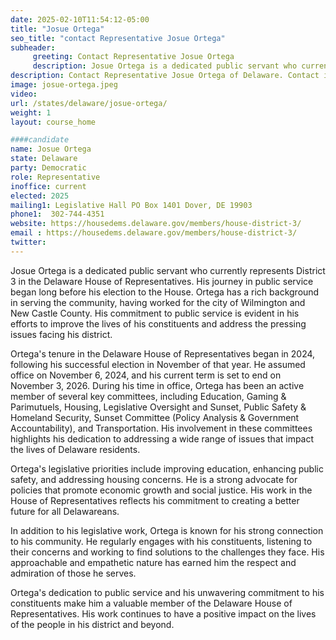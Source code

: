 ```yaml
---
date: 2025-02-10T11:54:12-05:00
title: "Josue Ortega"
seo_title: "contact Representative Josue Ortega"
subheader:
     greeting: Contact Representative Josue Ortega
     description: Josue Ortega is a dedicated public servant who currently represents District 3 in the Delaware House of Representatives. He assumed office on November 6, 2024. His current term ends on November 3, 2026.
description: Contact Representative Josue Ortega of Delaware. Contact information for Josue Ortega includes email address, phone number, and mailing address.
image: josue-ortega.jpeg
video:
url: /states/delaware/josue-ortega/
weight: 1
layout: course_home

####candidate
name: Josue Ortega
state: Delaware
party: Democratic
role: Representative
inoffice: current
elected: 2025
mailing1: Legislative Hall PO Box 1401 Dover, DE 19903
phone1:  302-744-4351
website: https://housedems.delaware.gov/members/house-district-3/
email : https://housedems.delaware.gov/members/house-district-3/
twitter: 
---
```

Josue Ortega is a dedicated public servant who currently represents District 3 in the Delaware House of Representatives. His journey in public service began long before his election to the House. Ortega has a rich background in serving the community, having worked for the city of Wilmington and New Castle County. His commitment to public service is evident in his efforts to improve the lives of his constituents and address the pressing issues facing his district.

Ortega's tenure in the Delaware House of Representatives began in 2024, following his successful election in November of that year. He assumed office on November 6, 2024, and his current term is set to end on November 3, 2026. During his time in office, Ortega has been an active member of several key committees, including Education, Gaming & Parimutuels, Housing, Legislative Oversight and Sunset, Public Safety & Homeland Security, Sunset Committee (Policy Analysis & Government Accountability), and Transportation. His involvement in these committees highlights his dedication to addressing a wide range of issues that impact the lives of Delaware residents.

Ortega's legislative priorities include improving education, enhancing public safety, and addressing housing concerns. He is a strong advocate for policies that promote economic growth and social justice. His work in the House of Representatives reflects his commitment to creating a better future for all Delawareans.

In addition to his legislative work, Ortega is known for his strong connection to his community. He regularly engages with his constituents, listening to their concerns and working to find solutions to the challenges they face. His approachable and empathetic nature has earned him the respect and admiration of those he serves.

Ortega's dedication to public service and his unwavering commitment to his constituents make him a valuable member of the Delaware House of Representatives. His work continues to have a positive impact on the lives of the people in his district and beyond.
